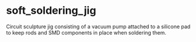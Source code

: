 # soft_soldering_jig
Circuit sculpture jig consisting of a vacuum pump attached to a silicone pad to keep rods and SMD components in place when soldering them.
